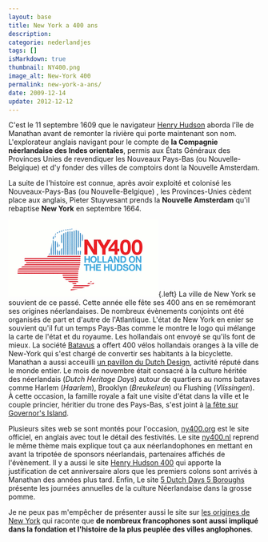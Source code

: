 ```yaml
---
layout: base
title: New York a 400 ans
description: 
categorie: nederlandjes
tags: []
isMarkdown: true
thumbnail: NY400.png
image_alt: New-York 400
permalink: new-york-a-ans/
date: 2009-12-14
update: 2012-12-12
---
```




C'est le 11 septembre 1609 que le navigateur [Henry Hudson](http://fr.wikipedia.org/wiki/Henry_Hudson) aborda l'île de Manathan avant de remonter la rivière qui porte maintenant son nom. L'explorateur anglais navigant pour le compte de **la Compagnie néerlandaise des Indes orientales**, permis aux États Généraux des Provinces Unies de revendiquer les Nouveaux Pays-Bas (ou Nouvelle-Belgique) et d'y fonder des villes de comptoirs dont la Nouvelle Amsterdam.

La suite de l'histoire est connue, après avoir exploité et colonisé les Nouveaux-Pays-Bas (ou Nouvelle-Belgique) , les Provinces-Unies cèdent place aux anglais, Pieter Stuyvesant prends la **Nouvelle Amsterdam** qu'il rebaptise **New York** en septembre 1664. 

![New-York 400](NY400.png){.left}
La ville de New York se souvient de ce passé. Cette année elle fête ses 400 ans en se remémorant ses origines néerlandaises. De nombreux évènements conjoints ont été organisés de part et d'autre de l'Atlantique. L'état de New York en enier se souvient qu'il fut un temps Pays-Bas comme le montre le logo qui mélange la carte de l'état et du royaume. Les hollandais ont envoyé se qu'ils font de mieux. La société [Batavus](/plein-de-velos-hollandais-3#batavus) a offert 400 vélos hollandais oranges à la ville de New-York qui s'est chargé de convertir ses habitants à la bicyclette. Manathan a aussi acceuilli [un pavillon du Dutch Design](http://www.metropolismag.com/story/20090415/dutch-treat), activité réputé dans le monde entier. Le mois de novembre était consacré à la culture héritée des néerlandais (*Dutch Heritage Days*) autour de quartiers au noms bataves comme Harlem (*Haarlem*), Brooklyn (*Breukeleun*) ou Flushing (*Vlissingen*). À cette occasion, la famille royale a fait une visite d'état dans la ville et le couple princier, héritier du trone des Pays-Bas, s'est joint à [la fête sur Governor's Island](http://www.ny400.org/lifestyle/on-governors-island).

Plusieurs sites web se sont montés pour l'occasion, [ny400.org](http://www.ny400.org/) est le site officiel, en anglais avec tout le détail des festivités. Le site [ny400.nl](http://www.ny400.nl/) reprend le même thème mais explique tout ça aux néerlandophones en mettant en avant la tripotée de sponsors néerlandais, partenaires affichés de l'évènement. Il y a aussi le site [Henry Hudson 400](http://www.henryhudson400.com/home.php) qui apporte la justification de cet anniversaire alors que les premiers colons sont arrivés à Manathan des années plus tard. Enfin, Le site [5 Dutch Days 5 Boroughs](http://www.5dutchdaysnyc.org/home.html) présente les journées annuelles de la culture Néerlandaise dans la grosse pomme.

Je ne peux pas m'empêcher de présenter aussi le site sur [les origines de New York](http://users.skynet.be/newyorkfoundation/FR.html) qui raconte que **de nombreux francophones sont aussi impliqué dans la fondation et l'histoire de la plus peuplée des villes anglophones**.

<!-- post notes:
http://www.exploreny400.com/Home.aspx
--->
